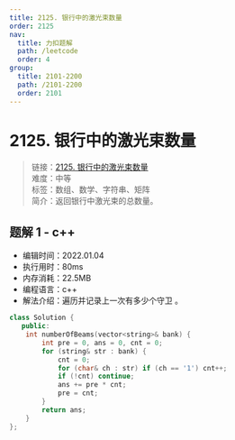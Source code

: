 ```yaml
---
title: 2125. 银行中的激光束数量
order: 2125
nav:
  title: 力扣题解
  path: /leetcode
  order: 4
group:
  title: 2101-2200
  path: /2101-2200
  order: 2101
---
```


# 2125. 银行中的激光束数量

> 链接：[2125. 银行中的激光束数量](https://leetcode-cn.com/problems/number-of-laser-beams-in-a-bank/)  
> 难度：中等  
> 标签：数组、数学、字符串、矩阵  
> 简介：返回银行中激光束的总数量。

## 题解 1 - c++

- 编辑时间：2022.01.04
- 执行用时：80ms
- 内存消耗：22.5MB
- 编程语言：c++
- 解法介绍：遍历并记录上一次有多少个守卫 。

```cpp
class Solution {
   public:
    int numberOfBeams(vector<string>& bank) {
        int pre = 0, ans = 0, cnt = 0;
        for (string& str : bank) {
            cnt = 0;
            for (char& ch : str) if (ch == '1') cnt++;
            if (!cnt) continue;
            ans += pre * cnt;
            pre = cnt;
        }
        return ans;
    }
};
```
